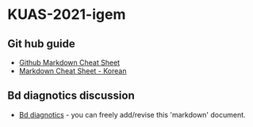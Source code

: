 # KUAS-2021-igem

## Git hub guide
* [Github Markdown Cheat Sheet](https://github.com/adam-p/markdown-here/wiki/Markdown-Cheatsheet)
* [Markdown Cheat Sheet - Korean](https://github.com/tiimgreen/github-cheat-sheet/blob/master/README.ko.md)

## Bd diagnotics discussion
* [Bd diagnotics](https://github.com/KUAS2021/KUAS-2021-igem/blob/main/Bd.md) - you can freely add/revise this 'markdown' document.
